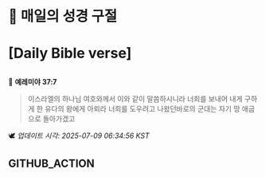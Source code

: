 # 🙏 매일의 성경 구절
# [Daily Bible verse]
##
<!-- START_BIBLE_VERSE -->
📖 **예레미야 37:7**
> 이스라엘의 하나님 여호와께서 이와 같이 말씀하시니라 너희를 보내어 내게 구하게 한 유다의 왕에게 아뢰라 너희를 도우려고 나왔던바로의 군대는 자기 땅 애굽으로 돌아가겠고

🕊️ _업데이트 시각: 2025-07-09 06:34:56 KST_
  <!-- END_BIBLE_VERSE -->
## GITHUB_ACTION
